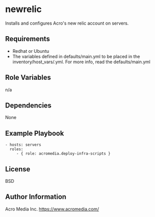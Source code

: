 newrelic
======

Installs and configures Acro's new relic account on servers.


Requirements
------------
* Redhat or Ubuntu
* The variables defined in defaults/main.yml to be placed in the inventory/host_vars/<YOUR HOST>.yml.
  For more info, read the defaults/main.yml

Role Variables
--------------

n/a

Dependencies
------------

None

Example Playbook
----------------

    - hosts: servers
      roles:
         - { role: acromedia.deploy-infra-scripts }

License
-------

BSD

Author Information
------------------

Acro Media Inc.
https://www.acromedia.com/
